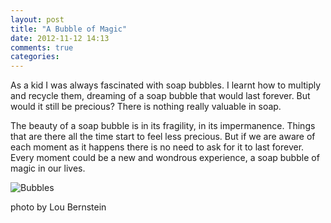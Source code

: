 ```yaml
---
layout: post
title: "A Bubble of Magic"
date: 2012-11-12 14:13
comments: true
categories: 
---
```

As a kid I was always fascinated with soap bubbles. I learnt how to multiply and recycle them, dreaming of a soap bubble that would last forever. But would it still be precious? There is nothing really valuable in soap.

The beauty of a soap bubble is in its fragility, in its impermanence. Things that are there all the time start to feel less precious. But if we are aware of each moment as it happens there is no need to ask for it to last forever. Every moment could be a new and wondrous experience, a soap bubble of magic in our lives.

![Bubbles](https://dl.dropbox.com/u/3886907/miau/the%20bubble%20by%20lou%20bernstein.jpg)

photo by Lou Bernstein
